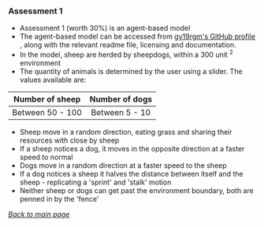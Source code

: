 ### Assessment 1

* Assessment 1 (worth 30%) is an agent-based model
* The agent-based model can be accessed from <a href="https://github.com/gy19rgm/GEOG5990Assessment1" target="_blank"> gy19rgm's GitHub profile </a>, along with the relevant readme file, licensing and documentation.
* In the model, sheep are herded by sheepdogs, within a 300 unit <sup>2</sup> environment
* The quantity of animals is determined by the user using a slider. The values available are:

| Number of sheep | Number of dogs |
| --- | :---: |
| Between 50 - 100 | Between 5 - 10 |

* Sheep move in a random direction, eating grass and sharing their resources with close by sheep
* If a sheep notices a dog, it moves in the opposite direction at a faster speed to normal
* Dogs move in a random direction at a faster speed to the sheep
* If a dog notices a sheep it halves the distance between itself and the sheep - replicating a 'sprint' and 'stalk'  motion
* Neither sheep or dogs can get past the environment boundary, both are penned in by the 'fence'

[*Back to main page*](https://gy19rgm.github.io/)